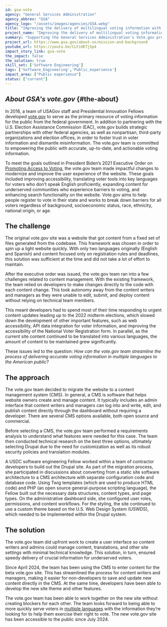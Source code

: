 ```yaml
---
id: gsa-vote
agency: "General Services Administration"
agency_abbrev: "GSA"
agency_logo: "/assets/images/agencies/GSA.webp"
title: "Improving the delivery of multilingual voting information with a content management system"
project_name: "Improving the delivery of multilingual voting information with a content management system: Modernizing vote.gov"
summary: "Supporting the General Services Administration's Vote.gov program in expanding voting access in underserved communities."
project_url: https://www.gsa.gov/about-us/mission-and-background
youtube_url: https://youtu.be/CLFiHE7j5p4
impact_story_link: gsa-vote
the_impact: false
the_solution: true
skill_set: ['Software Engineering']
tags: ['Software_Engineering','Public_experience']
impact_area: ["Public experience"]
status: ["current"]
---
```


## *About GSA's vote.gov* {#the-about}
In 2016, a team of USAGov staff and Presidential Innovation Fellows developed [vote.gov](http://vote.gov) to serve as the primary resource of voting information for the public from the federal government. In addition to partnering with the U.S. Election Assistance Commission (EAC), vote.gov builds strategic partnerships with other federal agencies, as well as nonpartisan, third-party organizations and election offices, in order to foster trust in voter information and dismantle misinformation. The vote.gov team is committed to empowering the public with accurate, up-to-date, and actionable voting information.

To meet the goals outlined in President Biden’s 2021 Executive Order on [Promoting Access to Voting](https://www.whitehouse.gov/briefing-room/presidential-actions/2021/03/07/executive-order-on-promoting-access-to-voting/)﻿, the vote.gov team made impactful changes to modernize and improve the user experience of the website. These goals included improving accessibility, translating voter tools into key languages for voters who don’t speak English proficiently, expanding content for underserved communities who experience barriers to voting, and enhancing search functionality on the website. Vote.gov aims to help people register to vote in their state and works to break down barriers for all voters regardless of background, socioeconomic status, race, ethnicity, national origin, or age.

## The challenge
The original vote.gov site was a website that got content from a fixed set of files generated from the codebase. This framework was chosen in order to spin up a light website quickly. With only two languages originally (English and Spanish) and content focused only on registration rules and deadlines, this solution was sufficient at the time and did not take a lot of effort to maintain. 

After the executive order was issued, the vote.gov team ran into a few challenges related to content management. With the existing framework, the team relied on developers to make changes directly to the code with each content change. This took autonomy away from the content writers and managers as they were unable to edit, submit, and deploy content without relying on technical team members. 

This meant developers had to spend most of their time responding to urgent content updates leading up to the 2022 midterm elections, which slowed down the development of other important features, such as web accessibility, API data integration for voter information, and improving the accessibility of the National Voter Registration form. In parallel, as the current site content continued to be translated into various languages, the amount of content to be maintained grew significantly. 

These issues led to the question:
*How can the vote.gov team streamline the process of delivering accurate voting information in multiple languages to the American public?*

## The approach
The vote.gov team decided to migrate the website to a content management system (CMS). In general, a CMS is software that helps website owners create and manage content. It typically includes an admin interface that content writers and managers can log into and write, edit, and publish content directly through the dashboard without requiring a developer. There are several CMS options available, both open source and commercial. 

Before selecting a CMS, the vote.gov team performed a requirements analysis to understand what features were needed for this case. The team then conducted technical research on the best three options, ultimately selecting Drupal due to the need for customization as well as its robust security policies and translation modules.

A USDC software engineering Fellow worked within a team of contractor developers to build out the Drupal site. As part of the migration process, she participated in discussions about converting from a static site software architecture to a CMS architecture with separate configuration code and database code. Using Twig templates (which are used to produce HTML code) and PHP (an open source general-purpose scripting language), the Fellow built out the necessary data structures, content types, and page types. On the administrative dashboard side, she configured user roles, permissions, and content workflows. For the styling, the site continued to use a custom theme based on the U.S. Web Design System (USWDS), which needed to be implemented within the Drupal system.

## The solution 
The vote.gov team did upfront work to create a user interface so content writers and admins could manage content, translations, and other site settings with minimal technical knowledge. This solution, in turn, ensured speedy delivery of crucial information for underserved voters. 

Since April 2024, the team has been using the CMS to enter content for the beta vote.gov site. This has streamlined the process for content writers and managers, making it easier for non-developers to save and update new content directly in the CMS. At the same time, developers have been able to develop the new site theme and other features. 

The vote.gov team has been able to work together on the new site without creating blockers for each other. The team looks forward to being able to more quickly serve voters in [multiple languages](https://blog.usa.gov/why-vote.gov-supports-multiple-languages) with the information they’re looking for to help them exercise their right to vote. The new vote.gov site has been accessible to the public since July 2024.
